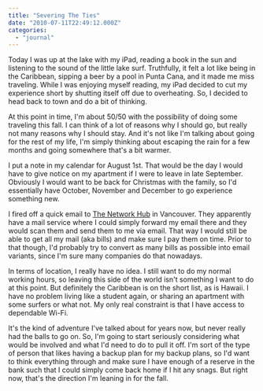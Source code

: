 ```yaml
---
title: "Severing The Ties"
date: "2010-07-11T22:49:12.000Z"
categories: 
  - "journal"
---
```


Today I was up at the lake with my iPad, reading a book in the sun and listening to the sound of the little lake surf. Truthfully, it felt a lot like being in the Caribbean, sipping a beer by a pool in Punta Cana, and it made me miss traveling. While I was enjoying myself reading, my iPad decided to cut my experience short by shutting itself off due to overheating. So, I decided to head back to town and do a bit of thinking.

At this point in time, I'm about 50/50 with the possibility of doing some traveling this fall. I can think of a lot of reasons why I should go, but really not many reasons why I should stay. And it's not like I'm talking about going for the rest of my life, I'm simply thinking about escaping the rain for a few months and going somewhere that's a bit warmer.

I put a note in my calendar for August 1st. That would be the day I would have to give notice on my apartment if I were to leave in late September. Obviously I would want to be back for Christmas with the family, so I'd essentially have October, November and December to go experience something new.

I fired off a quick email to [The Network Hub](http://www.thenetworkhub.ca/) in Vancouver. They apparently have a mail service where I could simply forward my email there and they would scan them and send them to me via email. That way I would still be able to get all my mail (aka bills) and make sure I pay them on time. Prior to that though, I'd probably try to convert as many bills as possible into email variants, since I'm sure many companies do that nowadays.

In terms of location, I really have no idea. I still want to do my normal working hours, so leaving this side of the world isn't something I want to do at this point. But definitely the Caribbean is on the short list, as is Hawaii. I have no problem living like a student again, or sharing an apartment with some surfers or what not. My only real constraint is that I have access to dependable Wi-Fi.

It's the kind of adventure I've talked about for years now, but never really had the balls to go on. So, I'm going to start seriously considering what would be involved and what I'd need to do to pull it off. I'm sort of the type of person that likes having a backup plan for my backup plans, so I'd want to think everything through and make sure I have enough of a reserve in the bank such that I could simply come back home if I hit any snags. But right now, that's the direction I'm leaning in for the fall.
